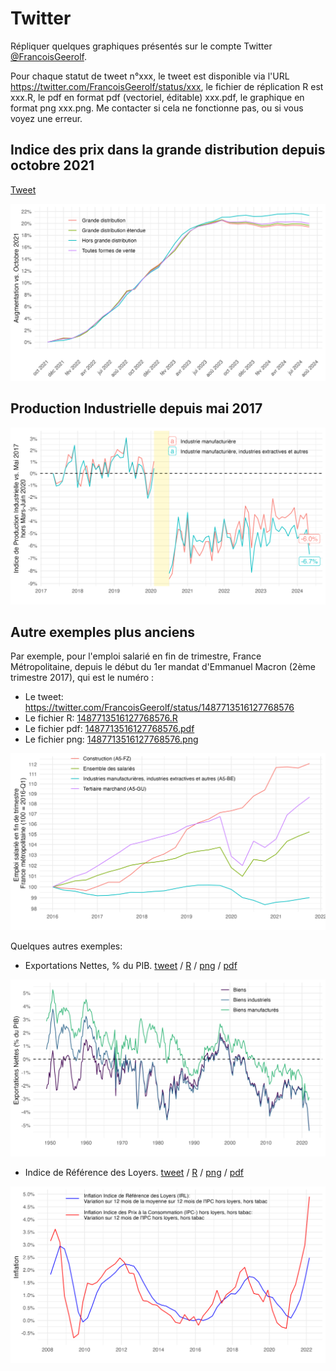 # Twitter

Répliquer quelques graphiques présentés sur le compte Twitter [@FrancoisGeerolf](https://twitter.com/FrancoisGeerolf).

Pour chaque statut de tweet n°xxx, le tweet est disponible via l'URL <https://twitter.com/FrancoisGeerolf/status/xxx>, le fichier de réplication R est xxx.R, le pdf en format pdf (vectoriel, éditable) xxx.pdf, le graphique en format png xxx.png. Me contacter si cela ne fonctionne pas, ou si vous voyez une erreur.

## Indice des prix dans la grande distribution depuis octobre 2021

[Tweet](https://x.com/FrancoisGeerolf/status/1826530570236469418)

![Indice des prix dans la grande distribution depuis octobre 2021](1826530570236469418.png)

## Production Industrielle depuis mai 2017

![Production Industrielle depuis mai 2017](1816121032928874928.png)

## Autre exemples plus anciens

Par exemple, pour l'emploi salarié en fin de trimestre, France Métropolitaine, depuis le début du 1er mandat d'Emmanuel Macron (2ème trimestre 2017), qui est le numéro :
- Le tweet: <https://twitter.com/FrancoisGeerolf/status/1487713516127768576>
- Le fichier R: [1487713516127768576.R](1487713516127768576.R)
- Le fichier pdf: [1487713516127768576.pdf](1487713516127768576.pdf)
- Le fichier png: [1487713516127768576.png](1487713516127768576.png)

![Emploi salarié en fin de trimestre](1487713516127768576.png)

Quelques autres exemples:
 
- Exportations Nettes, % du PIB. [tweet](https://twitter.com/FrancoisGeerolf/status/1487364702841749504) / [R](1487364702841749504.R) / [png](1487364702841749504.png) / [pdf](1487364702841749504.pdf)

![Exportations Nettes](1487364702841749504.png)
 
- Indice de Référence des Loyers. [tweet](https://twitter.com/FrancoisGeerolf/status/1519713704857718784) / [R](1519713704857718784.R) / [png](1519713704857718784.png) / [pdf](1519713704857718784.pdf)

![Indice de Référence des Loyers](1519713704857718784.png)

